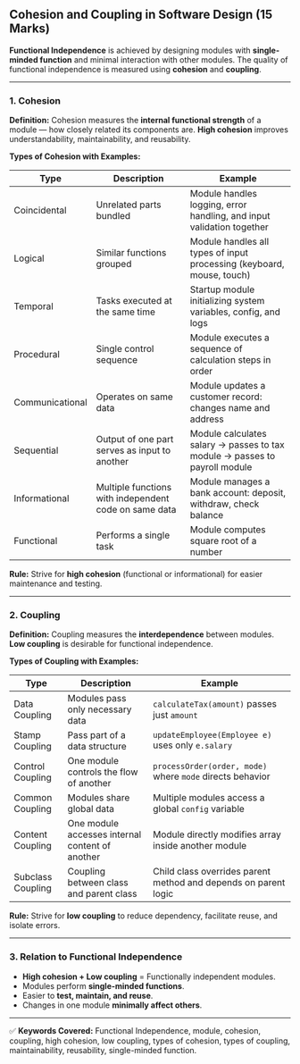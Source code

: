 ## **Cohesion and Coupling in Software Design (15 Marks)**

**Functional Independence** is achieved by designing modules with **single-minded function** and minimal interaction with other modules. The quality of functional independence is measured using **cohesion** and **coupling**.

---

### **1. Cohesion**

**Definition:** Cohesion measures the **internal functional strength** of a module — how closely related its components are. **High cohesion** improves understandability, maintainability, and reusability.

**Types of Cohesion with Examples:**

| **Type**        | **Description**                                       | **Example**                                                                |
| --------------- | ----------------------------------------------------- | -------------------------------------------------------------------------- |
| Coincidental    | Unrelated parts bundled                               | Module handles logging, error handling, and input validation together      |
| Logical         | Similar functions grouped                             | Module handles all types of input processing (keyboard, mouse, touch)      |
| Temporal        | Tasks executed at the same time                       | Startup module initializing system variables, config, and logs             |
| Procedural      | Single control sequence                               | Module executes a sequence of calculation steps in order                   |
| Communicational | Operates on same data                                 | Module updates a customer record: changes name and address                 |
| Sequential      | Output of one part serves as input to another         | Module calculates salary → passes to tax module → passes to payroll module |
| Informational   | Multiple functions with independent code on same data | Module manages a bank account: deposit, withdraw, check balance            |
| Functional      | Performs a single task                                | Module computes square root of a number                                    |

**Rule:** Strive for **high cohesion** (functional or informational) for easier maintenance and testing.

---

### **2. Coupling**

**Definition:** Coupling measures the **interdependence** between modules. **Low coupling** is desirable for functional independence.

**Types of Coupling with Examples:**

| **Type**          | **Description**                                 | **Example**                                                     |
| ----------------- | ----------------------------------------------- | --------------------------------------------------------------- |
| Data Coupling     | Modules pass only necessary data                | `calculateTax(amount)` passes just `amount`                     |
| Stamp Coupling    | Pass part of a data structure                   | `updateEmployee(Employee e)` uses only `e.salary`               |
| Control Coupling  | One module controls the flow of another         | `processOrder(order, mode)` where `mode` directs behavior       |
| Common Coupling   | Modules share global data                       | Multiple modules access a global `config` variable              |
| Content Coupling  | One module accesses internal content of another | Module directly modifies array inside another module            |
| Subclass Coupling | Coupling between class and parent class         | Child class overrides parent method and depends on parent logic |

**Rule:** Strive for **low coupling** to reduce dependency, facilitate reuse, and isolate errors.

---

### **3. Relation to Functional Independence**

* **High cohesion + Low coupling** = Functionally independent modules.
* Modules perform **single-minded functions**.
* Easier to **test, maintain, and reuse**.
* Changes in one module **minimally affect others**.

---

✅ **Keywords Covered:** Functional Independence, module, cohesion, coupling, high cohesion, low coupling, types of cohesion, types of coupling, maintainability, reusability, single-minded function.
